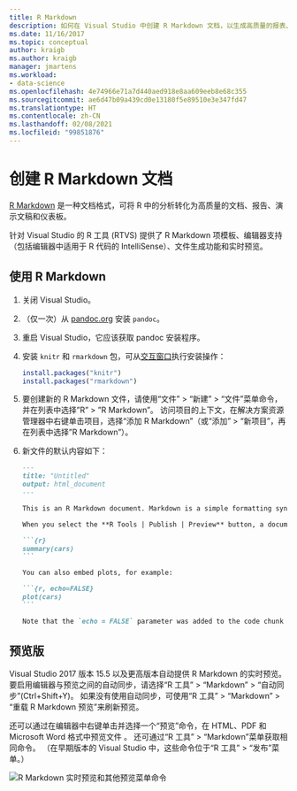 ```yaml
---
title: R Markdown
description: 如何在 Visual Studio 中创建 R Markdown 文档，以生成高质量的报表、演示文稿和仪表板。
ms.date: 11/16/2017
ms.topic: conceptual
author: kraigb
ms.author: kraigb
manager: jmartens
ms.workload:
- data-science
ms.openlocfilehash: 4e74966e71a7d440aed918e8aa609eeb8e68c355
ms.sourcegitcommit: ae6d47b09a439cd0e13180f5e89510e3e347fd47
ms.translationtype: HT
ms.contentlocale: zh-CN
ms.lasthandoff: 02/08/2021
ms.locfileid: "99851876"
---
```

# <a name="create-r-markdown-documents"></a>创建 R Markdown 文档

[R Markdown](https://rmarkdown.rstudio.com/) 是一种文档格式，可将 R 中的分析转化为高质量的文档、报告、演示文稿和仪表板。

针对 Visual Studio 的 R 工具 (RTVS) 提供了 R Markdown 项模板、编辑器支持（包括编辑器中适用于 R 代码的 IntelliSense）、文件生成功能和实时预览。

## <a name="using-r-markdown"></a>使用 R Markdown

1. 关闭 Visual Studio。
1. （仅一次）从 [pandoc.org](https://pandoc.org/installing.html) 安装 `pandoc`。
1. 重启 Visual Studio，它应该获取 pandoc 安装程序。
1. 安装 `knitr` 和 `rmarkdown` 包，可从[交互窗口](interactive-repl-for-r-in-visual-studio.md)执行安装操作：

    ```R
    install.packages("knitr")
    install.packages("rmarkdown")

    ```

1. 要创建新的 R Markdown 文件，请使用“文件” > “新建” > “文件”菜单命令，并在列表中选择”R” > ”R Markdown”。 访问项目的上下文，在解决方案资源管理器中右键单击项目，选择“添加 R Markdown”（或“添加” > “新项目”，再在列表中选择”R Markdown”）。

1. 新文件的默认内容如下：

    <!-- markdownlint-disable MD048 -->
    ~~~markdown
    ---
    title: "Untitled"
    output: html_document
    ---

    This is an R Markdown document. Markdown is a simple formatting syntax for authoring HTML, PDF, and Microsoft Word documents. For more details on using R Markdown see <http://rmarkdown.rstudio.com>.

    When you select the **R Tools | Publish | Preview** button, a document will be generated that includes both content as well as the output of any embedded R code chunks within the document. You can embed an R code chunk like this:

    ```{r}
    summary(cars)
    ```

    You can also embed plots, for example:

    ```{r, echo=FALSE}
    plot(cars)
    ```

    Note that the `echo = FALSE` parameter was added to the code chunk to prevent printing of the R code that generated the plot.

    ~~~
    <!-- markdownlint-disable MD048 -->

## <a name="previews"></a>预览版

Visual Studio 2017 版本 15.5 以及更高版本自动提供 R Markdown 的实时预览。 要启用编辑器与预览之间的自动同步，请选择“R 工具” > “Markdown” > “自动同步”(Ctrl+Shift+Y)。 如果没有使用自动同步，可使用“R 工具” > “Markdown” > “重载 R Markdown 预览”来刷新预览。

还可以通过在编辑器中右键单击并选择一个“预览”命令，在 HTML、PDF 和 Microsoft Word 格式中预览文件  。 还可通过“R 工具” > “Markdown”菜单获取相同命令。 （在早期版本的 Visual Studio 中，这些命令位于“R 工具” > “发布”菜单。）

![R Markdown 实时预览和其他预览菜单命令](media/rmarkdown-live-preview.png)
